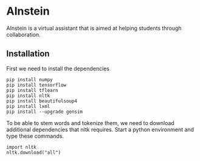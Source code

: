 # AInstein

AInstein is a virtual assistant that is aimed at helping students through collaboration.

## Installation

First we need to install the dependencies

```
pip install numpy
pip install tensorflow
pip install tflearn
pip install nltk
pip install beautifulsoup4
pip install lxml
pip install --upgrade gensim
```

To be able to stem words and tokenize them, we need to download additional dependencies that nltk requires. Start a python environment and type these commands.
```
import nltk
nltk.download("all")
```
